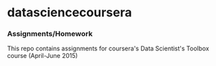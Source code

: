 # datasciencecoursera
### Assignments/Homework
This repo contains assignments for coursera's Data Scientist's Toolbox course (April-June 2015)
